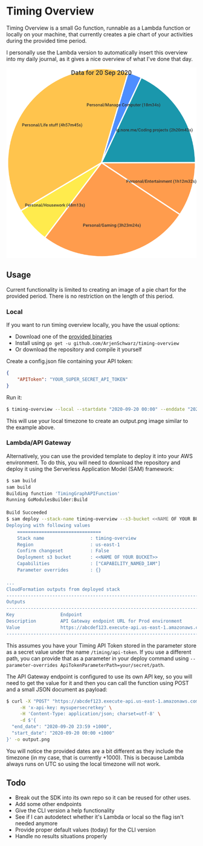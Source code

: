 # Timing Overview

Timing Overview is a small Go function, runnable as a Lambda function or locally on your machine, that currently creates a pie chart of your activities during the provided time period.

I personally use the Lambda version to automatically insert this overview into my daily journal, as it gives a nice overview of what I've done that day.

!["Obviously not all days are very productive"](docs/timing-example.png)

## Usage

Current functionality is limited to creating an image of a pie chart for the provided period. There is no restriction on the length of this period.

### Local

If you want to run timing overview locally, you have the usual options:

* Download one of the [provided binaries](https://github.com/ArjenSchwarz/timing-overview/releases)
* Install using `go get -u github.com/ArjenSchwarz/timing-overview`
* Or download the repository and compile it yourself

Create a config.json file containing your API token:

```json
{
    "APIToken": "YOUR_SUPER_SECRET_API_TOKEN"
}
```

Run it:

```bash
$ timing-overview --local --startdate "2020-09-20 00:00" --enddate "2020-09-20 23:59"
```

This will use your local timezone to create an output.png image similar to the example above.

### Lambda/API Gateway

Alternatively, you can use the provided template to deploy it into your AWS environment. To do this, you will need to download the repository and deploy it using the Serverless Application Model (SAM) framework:

```bash
$ sam build
sam build
Building function 'TimingGraphAPIFunction'
Running GoModulesBuilder:Build

Build Succeeded
$ sam deploy --stack-name timing-overview --s3-bucket <<NAME OF YOUR BUCKET>> --capabilities CAPABILITY_NAMED_IAM
Deploying with following values
    ===============================
    Stack name                 : timing-overview
    Region                     : us-east-1
    Confirm changeset          : False
    Deployment s3 bucket       : <<NAME OF YOUR BUCKET>>
    Capabilities               : ["CAPABILITY_NAMED_IAM"]
    Parameter overrides        : {}

...
CloudFormation outputs from deployed stack
-------------------------------------------------------------------------------------------------------------------
Outputs
-------------------------------------------------------------------------------------------------------------------
Key                 Endpoint
Description         API Gateway endpoint URL for Prod environment
Value               https://abcdef123.execute-api.us-east-1.amazonaws.com/Prod/graph
-------------------------------------------------------------------------------------------------------------------
```

This assumes you have your Timing API Token stored in the parameter store as a secret value under the name `/timing/api-token`. If you use a different path, you can provide that as a parameter in your deploy command using `--parameter-overrides ApiTokenParameterPath=your/secret/path`.

The API Gateway endpoint is configured to use its own API key, so you will need to get the value for it and then you can call the function using POST and a small JSON document as payload:

```bash
$ curl -X "POST" "https://abcdef123.execute-api.us-east-1.amazonaws.com/Prod/graph" \
     -H 'x-api-key: mysupersecretkey' \
     -H 'Content-Type: application/json; charset=utf-8' \
     -d $'{
  "end_date": "2020-09-20 23:59 +1000",
  "start_date": "2020-09-20 00:00 +1000"
}' -o output.png
```

You will notice the provided dates are a bit different as they include the timezone (in my case, that is currently +1000). This is because Lambda always runs on UTC so using the local timezone will not work.

## Todo

* Break out the SDK into its own repo so it can be reused for other uses.
* Add some other endpoints
* Give the CLI version a help functionality
* See if I can autodetect whether it's Lambda or local so the flag isn't needed anymore
* Provide proper default values (today) for the CLI version
* Handle no results situations properly
